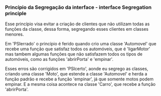 ### Princípio da Segregação da interface - interface Segregation principle 

Esse princípio visa evitar a criação de clientes que não utilizam todas as funções da classe, dessa forma, segregando esses clientes em classes menores.

Em 'PSIerrado' o princípio é ferido quando crio uma classe 'Automovel' que recebe uma função que satisfaz todos os automóveis, que é 'ligarMotor' mas tambem algumas funções que não satisfazem todos os tipos de automóveis, como as funções 'abrirPorta' e 'empinar'.

Esses erros são corrigidos em 'PSIcerto', aonde eu segrego as classes, criando uma classe 'Moto', que estende a classe 'Automovel' e herda a função padrão e recebe a função 'empinar', já que somente motos podem empinar. E a mesma coisa acontece na classe 'Carro', que recebe a função 'abrirPorta'.